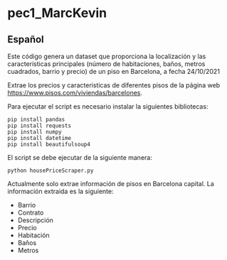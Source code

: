 # pec1_MarcKevin
## Español
Este código genera un dataset que proporciona la localización y las características principales (número de habitaciones, baños, metros cuadrados, barrio y precio) de un piso en Barcelona, a fecha 24/10/2021 

Extrae los precios y caracteristicas de diferentes pisos de la página web https://www.pisos.com/viviendas/barcelones.

Para ejecutar el script es necesario instalar la siguientes bibliotecas:
```
pip install pandas
pip install requests
pip install numpy
pip install datetime
pip install beautifulsoup4
```

El script se debe ejecutar de la siguiente manera:
```
python housePriceScraper.py
```

Actualmente solo extrae información de pisos en Barcelona capital. La información extraida es la siguiente:
-  Barrio
-  Contrato
-  Descripción
-  Precio
-  Habitación
-  Baños
-  Metros


